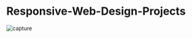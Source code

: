 # Responsive-Web-Design-Projects

![capture](https://user-images.githubusercontent.com/34129569/42300259-25789f30-802d-11e8-9e9f-a970919aa2dd.JPG)

